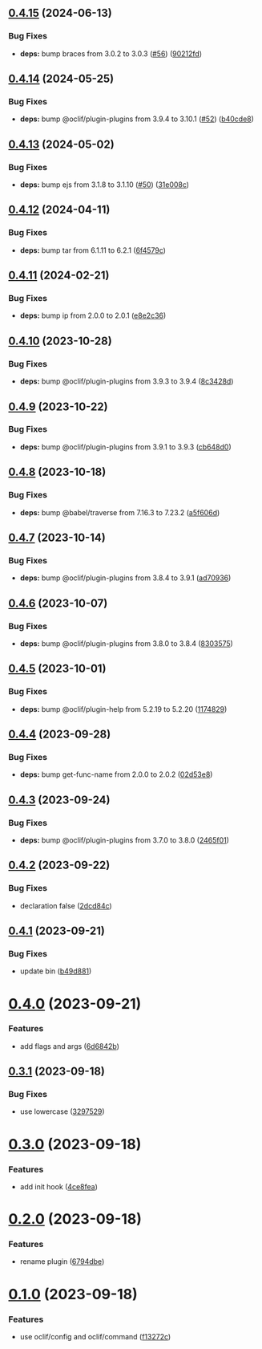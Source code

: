 ## [0.4.15](https://github.com/oclif/plugin-test-pre-core/compare/0.4.14...0.4.15) (2024-06-13)


### Bug Fixes

* **deps:** bump braces from 3.0.2 to 3.0.3 ([#56](https://github.com/oclif/plugin-test-pre-core/issues/56)) ([90212fd](https://github.com/oclif/plugin-test-pre-core/commit/90212fd9dc0a7945f9d0144a7bfa263436f468c1))



## [0.4.14](https://github.com/oclif/plugin-test-pre-core/compare/0.4.13...0.4.14) (2024-05-25)


### Bug Fixes

* **deps:** bump @oclif/plugin-plugins from 3.9.4 to 3.10.1 ([#52](https://github.com/oclif/plugin-test-pre-core/issues/52)) ([b40cde8](https://github.com/oclif/plugin-test-pre-core/commit/b40cde84b16ad4842a8d9c7903f5ff1e5e031af9))



## [0.4.13](https://github.com/oclif/plugin-test-pre-core/compare/0.4.12...0.4.13) (2024-05-02)


### Bug Fixes

* **deps:** bump ejs from 3.1.8 to 3.1.10 ([#50](https://github.com/oclif/plugin-test-pre-core/issues/50)) ([31e008c](https://github.com/oclif/plugin-test-pre-core/commit/31e008ca202d3004a4afe8367c345072e9abbe0d))



## [0.4.12](https://github.com/oclif/plugin-test-pre-core/compare/0.4.11...0.4.12) (2024-04-11)


### Bug Fixes

* **deps:** bump tar from 6.1.11 to 6.2.1 ([6f4579c](https://github.com/oclif/plugin-test-pre-core/commit/6f4579c66780174a7972829a316566134f7f486e))



## [0.4.11](https://github.com/oclif/plugin-test-pre-core/compare/0.4.10...0.4.11) (2024-02-21)


### Bug Fixes

* **deps:** bump ip from 2.0.0 to 2.0.1 ([e8e2c36](https://github.com/oclif/plugin-test-pre-core/commit/e8e2c362c7c8909ca877983310f8a7c9953d2314))



## [0.4.10](https://github.com/oclif/plugin-test-pre-core/compare/0.4.9...0.4.10) (2023-10-28)


### Bug Fixes

* **deps:** bump @oclif/plugin-plugins from 3.9.3 to 3.9.4 ([8c3428d](https://github.com/oclif/plugin-test-pre-core/commit/8c3428de05afdf9cce60fceee966f86aeed7b4be))



## [0.4.9](https://github.com/oclif/plugin-test-pre-core/compare/0.4.8...0.4.9) (2023-10-22)


### Bug Fixes

* **deps:** bump @oclif/plugin-plugins from 3.9.1 to 3.9.3 ([cb648d0](https://github.com/oclif/plugin-test-pre-core/commit/cb648d0306c254cdaf87a5e36a4aea1e00af3a84))



## [0.4.8](https://github.com/oclif/plugin-test-pre-core/compare/0.4.7...0.4.8) (2023-10-18)


### Bug Fixes

* **deps:** bump @babel/traverse from 7.16.3 to 7.23.2 ([a5f606d](https://github.com/oclif/plugin-test-pre-core/commit/a5f606d30817bf6f4c182a8778c2a7b1b5398216))



## [0.4.7](https://github.com/oclif/plugin-test-pre-core/compare/0.4.6...0.4.7) (2023-10-14)


### Bug Fixes

* **deps:** bump @oclif/plugin-plugins from 3.8.4 to 3.9.1 ([ad70936](https://github.com/oclif/plugin-test-pre-core/commit/ad709367e6c8e6d2a8a273c03072ff3ab7322292))



## [0.4.6](https://github.com/oclif/plugin-test-pre-core/compare/0.4.5...0.4.6) (2023-10-07)


### Bug Fixes

* **deps:** bump @oclif/plugin-plugins from 3.8.0 to 3.8.4 ([8303575](https://github.com/oclif/plugin-test-pre-core/commit/8303575a9605a67d361507755e16d5118c85bb45))



## [0.4.5](https://github.com/oclif/plugin-test-pre-core/compare/0.4.4...0.4.5) (2023-10-01)


### Bug Fixes

* **deps:** bump @oclif/plugin-help from 5.2.19 to 5.2.20 ([1174829](https://github.com/oclif/plugin-test-pre-core/commit/1174829aa3484ecb2348cd4ab5c013962d4f871e))



## [0.4.4](https://github.com/oclif/plugin-test-pre-core/compare/0.4.3...0.4.4) (2023-09-28)


### Bug Fixes

* **deps:** bump get-func-name from 2.0.0 to 2.0.2 ([02d53e8](https://github.com/oclif/plugin-test-pre-core/commit/02d53e8af3aa252447a3e4d62ea103ee11869f1a))



## [0.4.3](https://github.com/oclif/plugin-test-pre-core/compare/0.4.2...0.4.3) (2023-09-24)


### Bug Fixes

* **deps:** bump @oclif/plugin-plugins from 3.7.0 to 3.8.0 ([2465f01](https://github.com/oclif/plugin-test-pre-core/commit/2465f0169d26cae27c06090409dec12cfe5df651))



## [0.4.2](https://github.com/oclif/plugin-test-pre-core/compare/0.4.1...0.4.2) (2023-09-22)


### Bug Fixes

* declaration false ([2dcd84c](https://github.com/oclif/plugin-test-pre-core/commit/2dcd84c3cb6bacf454316d5aa36b03fa354f21ac))



## [0.4.1](https://github.com/oclif/plugin-test-pre-core/compare/0.4.0...0.4.1) (2023-09-21)


### Bug Fixes

* update bin ([b49d881](https://github.com/oclif/plugin-test-pre-core/commit/b49d881d1d489b2cfc8b9c274a2dab3f161b5dde))



# [0.4.0](https://github.com/oclif/plugin-test-pre-core/compare/0.3.1...0.4.0) (2023-09-21)


### Features

* add flags and args ([6d6842b](https://github.com/oclif/plugin-test-pre-core/commit/6d6842b3280458e4f8c766b0ffd7fcb0178f728b))



## [0.3.1](https://github.com/oclif/plugin-test-pre-core/compare/0.3.0...0.3.1) (2023-09-18)


### Bug Fixes

* use lowercase ([3297529](https://github.com/oclif/plugin-test-pre-core/commit/329752939286716dcf7452f57e74e4f1a89ad635))



# [0.3.0](https://github.com/oclif/plugin-test-pre-core/compare/0.2.0...0.3.0) (2023-09-18)


### Features

* add init hook ([4ce8fea](https://github.com/oclif/plugin-test-pre-core/commit/4ce8feacf28a4cb6f3fbba63c48ff8e10405dd7d))



# [0.2.0](https://github.com/oclif/plugin-test-pre-core/compare/0.1.0...0.2.0) (2023-09-18)


### Features

* rename plugin ([6794dbe](https://github.com/oclif/plugin-test-pre-core/commit/6794dbe1b111e4ba27cfffbbb0bb7b2cf76351d8))



# [0.1.0](https://github.com/oclif/plugin-test-pre-core/compare/f13272cf9c187aafadaa11f657a14abc318b8317...0.1.0) (2023-09-18)


### Features

* use oclif/config and oclif/command ([f13272c](https://github.com/oclif/plugin-test-pre-core/commit/f13272cf9c187aafadaa11f657a14abc318b8317))



